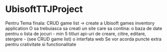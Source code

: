 # UbisoftTTJProject

Pentru Tema finala: CRUD game list -> create a Ubisoft games inventory application
O sa trebuiasca sa creati un site care sa contina:
o baza de date pentru o lista de jocuri - min 5 titluri
api-uri de creare, citire, editare, stergere - (see CRUD game list)
o interfata web
Se vor acorda puncte extra pentru crativitate si functionalitate

